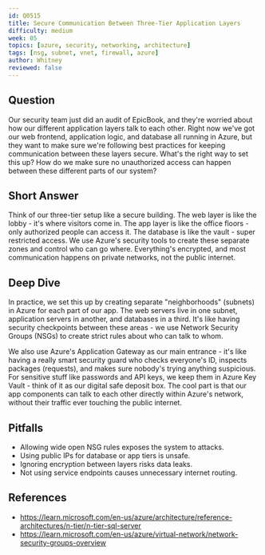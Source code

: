```yaml
---
id: Q0515
title: Secure Communication Between Three-Tier Application Layers
difficulty: medium
week: 05
topics: [azure, security, networking, architecture]
tags: [nsg, subnet, vnet, firewall, azure]
author: Whitney
reviewed: false
---
```


## Question
Our security team just did an audit of EpicBook, and they're worried about how our different application layers talk to each other. Right now we've got our web frontend, application logic, and database all running in Azure, but they want to make sure we're following best practices for keeping communication between these layers secure. What's the right way to set this up? How do we make sure no unauthorized access can happen between these different parts of our system?

## Short Answer
Think of our three-tier setup like a secure building. The web layer is like the lobby - it's where visitors come in. The app layer is like the office floors - only authorized people can access it. The database is like the vault - super restricted access. We use Azure's security tools to create these separate zones and control who can go where. Everything's encrypted, and most communication happens on private networks, not the public internet.

## Deep Dive
In practice, we set this up by creating separate "neighborhoods" (subnets) in Azure for each part of our app. The web servers live in one subnet, application servers in another, and databases in a third. It's like having security checkpoints between these areas - we use Network Security Groups (NSGs) to create strict rules about who can talk to whom.

We also use Azure's Application Gateway as our main entrance - it's like having a really smart security guard who checks everyone's ID, inspects packages (requests), and makes sure nobody's trying anything suspicious. For sensitive stuff like passwords and API keys, we keep them in Azure Key Vault - think of it as our digital safe deposit box. The cool part is that our app components can talk to each other directly within Azure's network, without their traffic ever touching the public internet.

## Pitfalls
- Allowing wide open NSG rules exposes the system to attacks.  
- Using public IPs for database or app tiers is unsafe.  
- Ignoring encryption between layers risks data leaks.  
- Not using service endpoints causes unnecessary internet routing.

## References
- https://learn.microsoft.com/en-us/azure/architecture/reference-architectures/n-tier/n-tier-sql-server
- https://learn.microsoft.com/en-us/azure/virtual-network/network-security-groups-overview